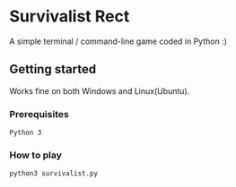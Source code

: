 # Survivalist Rect
A simple terminal / command-line game coded in Python :)

## Getting started

Works fine on both Windows and Linux(Ubuntu).

### Prerequisites
```
Python 3
```
### How to play
```
python3 survivalist.py
```
